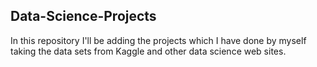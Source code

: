 ## Data-Science-Projects ##       
In this repository I'll be adding the projects which I have done by myself taking the data sets from Kaggle and other data science web sites.                             
 

